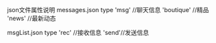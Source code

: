 json文件属性说明
messages.json
    type 
        'msg'      //聊天信息
        'boutique' //精品
        'news'     //最新动态
        
msgList.json
    type
        'rec' //接收信息
        'send'//发送信息
